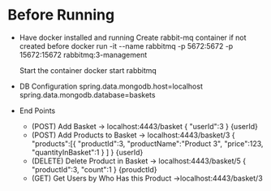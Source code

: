 
# Before Running
- Have docker installed and running
  Create rabbit-mq container if not created before
  docker run -it --name rabbitmq -p 5672:5672 -p 15672:15672 rabbitmq:3-management

  Start the container
  docker start rabbitmq

- DB Configuration
  spring.data.mongodb.host=localhost
  spring.data.mongodb.database=baskets


- End Points
    
  - (POST) Add Basket -> localhost:4443/basket
    {
    "userId":3
    }
                                                        {userId}
  - (POST) Add Products to Basket -> localhost:4443/basket/3
  {
  "products":[{
  "productId":3,
  "productName":"Product 3",
  "price":123,
  "quantityInBasket":1
  }
  ]
  }
                                                        {userId}
  - (DELETE) Delete Product in Basket -> localhost:4443/basket/5
  {
  "productId":3,
  "count":1
  }
                                                                {proudctId} 
  - (GET) Get Users by Who Has this Product ->localhost:4443/basket/3
